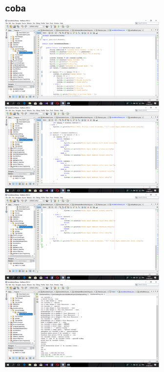 # coba
![alt text](https://github.com/yosieka/coba/blob/master/Screenshot%20(16).png)
![alt text](https://github.com/yosieka/coba/blob/master/Screenshot%20(17).png)
![alt text](https://github.com/yosieka/coba/blob/master/Screenshot%20(18).png)
![alt text](https://github.com/yosieka/coba/blob/master/Screenshot%20(19).png)
